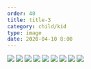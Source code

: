 ```yaml
---
order: 40
title: title-3
category: child/kid
type: image
date: 2020-04-10 8:00
---
```


![](../../static/images/kid-awareness-1.webp)
![](../../static/images/kid-awareness-2.webp)
![](../../static/images/kid-awareness-3.webp)
![](../../static/images/kid-awareness-4.webp)
![](../../static/images/kid-awareness-5.webp)
![](../../static/images/kid-awareness-6.webp)
![](../../static/images/kid-awareness-7.webp)
![](../../static/images/kid-awareness-8.webp)
![](../../static/images/kid-awareness-9.webp)
